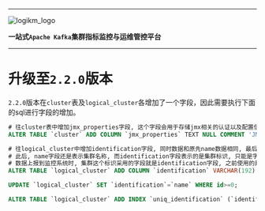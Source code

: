 
---

![logikm_logo](https://user-images.githubusercontent.com/71620349/125024570-9e07a100-e0b3-11eb-8ebc-22e73e056771.png)

**一站式`Apache Kafka`集群指标监控与运维管控平台**

--- 

# 升级至`2.2.0`版本

`2.2.0`版本在`cluster`表及`logical_cluster`各增加了一个字段，因此需要执行下面的sql进行字段的增加。

```sql
# 往cluster表中增加jmx_properties字段, 这个字段会用于存储jmx相关的认证以及配置信息
ALTER TABLE `cluster` ADD COLUMN `jmx_properties` TEXT NULL COMMENT 'JMX配置' AFTER `security_properties`;

# 往logical_cluster中增加identification字段, 同时数据和原先name数据相同, 最后增加一个唯一键. 
# 此后, name字段还是表示集群名称, 而identification字段表示的是集群标识, 只能是字母数字及下划线组成, 
# 数据上报到监控系统时, 集群这个标识采用的字段就是identification字段, 之前使用的是name字段.
ALTER TABLE `logical_cluster` ADD COLUMN `identification` VARCHAR(192) NOT NULL DEFAULT '' COMMENT '逻辑集群标识' AFTER `name`;

UPDATE `logical_cluster` SET `identification`=`name` WHERE id>=0;

ALTER TABLE `logical_cluster` ADD INDEX `uniq_identification` (`identification` ASC);
```

